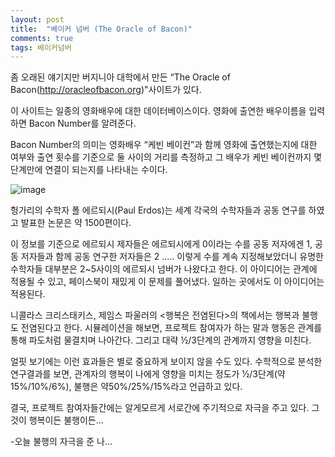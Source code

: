 ```yaml
---
layout: post
title:  "베이커 넘버 (The Oracle of Bacon)"
comments: true
tags: 베이커넘버
---
```


좀 오래된 얘기지만 버지니아 대학에서 만든 “The Oracle of Bacon(http://oracleofbacon.org)"사이트가 있다.

이 사이트는 일종의 영화배우에 대한 데이터베이스이다. 영화에 출연한 배우이름을 입력하면 Bacon Number를 알려준다.

Bacon Number의 의미는 영화배우 “케빈 베이컨”과 함께 영화에 출연했는지에 대한 여부와 출연 횟수를 기준으로 둘 사이의 거리를 측정하고 그 배우가 케빈 베이컨까지 몇 단계만에 연결이 되는지를 나타내는 수이다.

![image](https://user-images.githubusercontent.com/111643/115676358-7ba29900-a38a-11eb-86e8-e9827a8d9e2d.png)

헝가리의 수학자 폴 에르되시(Paul Erdos)는 세계 각국의 수학자들과 공동 연구를 하였고 발표한 논문은 약 1500편이다.

이 정보를 기준으로 에르되시 제자들은 에르되시에게 0이라는 수를 공동 저자에겐 1, 공동 저자들과 함께 공동 연구한 저자들은 2 ….. 이렇게 수를 계속 지정해보았더니 유명한 수학자들 대부분은 2~5사이의 에르되시 넘버가 나왔다고 한다.
이 아이디어는 관계에 적용될 수 있고, 페이스북이 재밌게 이 문제를 풀어냈다. 일하는 곳에서도 이 아이디어는 적용된다.

니콜라스 크리스태키스, 제임스 파울러의 <행복은 전염된다>의 책에서는 행복과 불행도 전염된다고 한다. 시뮬레이션을 해보면, 프로젝트 참여자가 하는 말과 행동은 관계를 통해 파도처럼 물결치며 나아간다. 그리고 대략 ½/3단계의 관계까지 영향을 미친다.

얼핏 보기에는 이런 효과들은 별로 중요하게 보이지 않을 수도 있다. 수학적으로 분석한 연구결과를 보면, 관계자의 행복이 나에게 영향을 미치는 정도가 ½/3단계(약15%/10%/6%), 불행은 약50%/25%/15%라고 언급하고 있다.

결국, 프로젝트 참여자들간에는 알게모르게 서로간에 주기적으로 자극을 주고 있다. 그것이 행복이든 불행이든…

-오늘 불행의 자극을 준 나…

